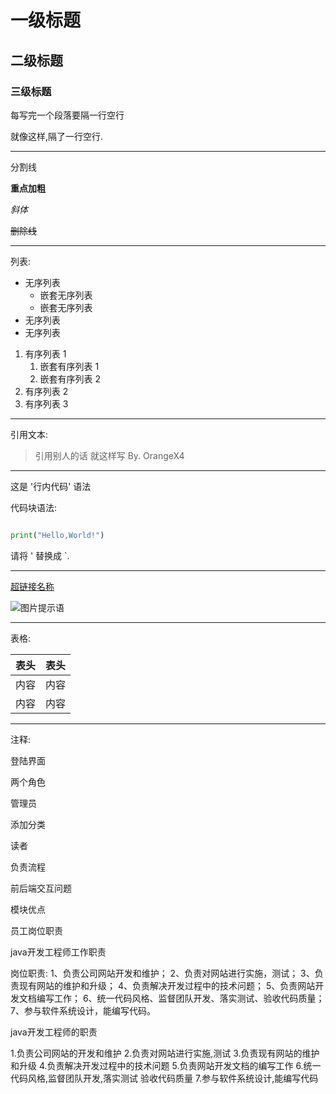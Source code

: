  # 一级标题

 ## 二级标题

 ### 三级标题

 每写完一个段落要隔一行空行

 就像这样,隔了一行空行.

---

分割线

**重点加粗**

*斜体*

~~删除线~~

---

列表:

* 无序列表
  * 嵌套无序列表
  * 嵌套无序列表
* 无序列表
* 无序列表

1. 有序列表 1
   1. 嵌套有序列表 1
   2. 嵌套有序列表 2
2. 有序列表 2
3. 有序列表 3

---

引用文本:

> 引用别人的话
> 就这样写
> By. OrangeX4

---

这是 '行内代码' 语法

代码块语法:

``` python

print("Hello,World!")
```

请将 ' 替换成 `.

---

[超链接名称](链接地址)

![图片提示语](图片地址)

---

表格:

| 表头 | 表头 |
| ---- | ---- |
| 内容 | 内容 |
| 内容 | 内容 |

---

注释:

<!--你看不见我
git config --global --unset http.proxy
-->

登陆界面

两个角色

管理员

添加分类

读者

负责流程

前后端交互问题

模块优点

员工岗位职责

java开发工程师工作职责

岗位职责:
1、负责公司网站开发和维护；
2、负责对网站进行实施，测试；
3、负责现有网站的维护和升级；
4、负责解决开发过程中的技术问题；
5、负责网站开发文档编写工作；
6、统一代码风格、监督团队开发、落实测试、验收代码质量；
7、参与软件系统设计，能编写代码。


java开发工程师的职责

1.负责公司网站的开发和维护
2.负责对网站进行实施,测试
3.负责现有网站的维护和升级
4.负责解决开发过程中的技术问题
5.负责网站开发文档的编写工作
6.统一代码风格,监督团队开发,落实测试
验收代码质量
7.参与软件系统设计,能编写代码











